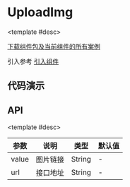 <script setup>
  import UploadImg from './Components/UploadImg/demo/index.vue'
</script>

# UploadImg

<ContainerBox title="介绍">
<template #desc>
一般用于修改头像
</template>
</ContainerBox>

<ContainerBox title="下载并引入">

<template #desc>

[下载组件包及当前组件的所有案例](https://gitee.com/lengyibai/lib3-component-packages/raw/master/Lib/dynamic/LibUploadImg.zip)

引入参考 [引入组件](/Components/base/start.html)
</template>
</ContainerBox>

## 代码演示

<ContainerBox title="基础用法">
<div class="demoBox">
<UploadImg />
</div>

<ShowCode>
<template #codes>

```vue
<template>
  <LibUploadImg url="/upload" v-model="img_url" />
</template>
<script setup lang="ts">
import { ref } from "vue";

const img_url = ref("https://lengyibai.gitee.io/img-bed/lyb.png");
</script>
```

</template>
</ShowCode>
</ContainerBox>

## API

<ContainerBox title="Props">

<template #desc>

| 参数  | 说明     | 类型   | 默认值 |
| ----- | -------- | ------ | ------ |
| value | 图片链接 | String | -      |
| url   | 接口地址 | String | -      |

</template>
</ContainerBox>
